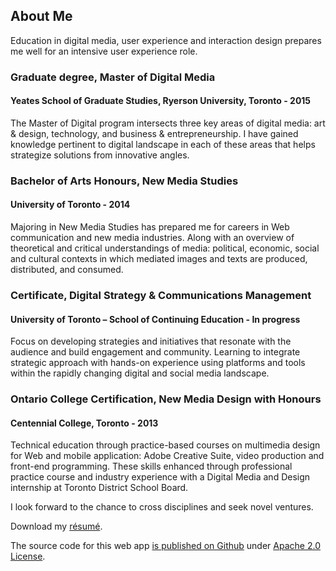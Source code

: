 ## About Me

Education in digital media, user experience and interaction design prepares me well for an intensive user experience role.

### Graduate degree, Master of Digital Media 
#### Yeates School of Graduate Studies, Ryerson University, Toronto - 2015
The Master of Digital program intersects three key areas of digital media: art & design, technology, and business & entrepreneurship. I have gained knowledge pertinent to digital landscape in each of these areas that helps strategize solutions from innovative angles.

### Bachelor of Arts Honours, New Media Studies 
#### University of Toronto - 2014
Majoring in New Media Studies has prepared me for careers in Web communication and new media industries. Along with an overview of theoretical and critical understandings of media: political, economic, social and cultural contexts in which mediated images and texts are produced, distributed, and consumed.

### Certificate, Digital Strategy & Communications Management 
#### University of Toronto – School of Continuing Education - In progress
Focus on developing strategies and initiatives that resonate with the audience and build engagement and community. Learning to integrate strategic approach with hands-on experience using platforms and tools within the rapidly changing digital and social media landscape.

### Ontario College Certification, New Media Design with Honours 
#### Centennial College, Toronto - 2013
Technical education through practice-based courses on multimedia design for Web and mobile application: Adobe Creative Suite, video production and front-end programming. These skills enhanced through professional practice course and industry experience with a Digital Media and Design internship at Toronto District School Board. 

I look forward to the chance to cross disciplines and seek novel ventures.

Download my [résumé](http://projects.aditibhatia.com/aditi_bhatia.pdf).

The source code for this web app [is published on Github](https://github.com/aditibhatia/portfolio) under [Apache 2.0 License](http://www.apache.org/licenses/LICENSE-2.0.html).

